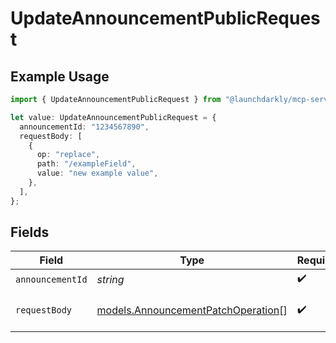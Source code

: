 # UpdateAnnouncementPublicRequest

## Example Usage

```typescript
import { UpdateAnnouncementPublicRequest } from "@launchdarkly/mcp-server/models/operations";

let value: UpdateAnnouncementPublicRequest = {
  announcementId: "1234567890",
  requestBody: [
    {
      op: "replace",
      path: "/exampleField",
      value: "new example value",
    },
  ],
};
```

## Fields

| Field                                                                             | Type                                                                              | Required                                                                          | Description                                                                       | Example                                                                           |
| --------------------------------------------------------------------------------- | --------------------------------------------------------------------------------- | --------------------------------------------------------------------------------- | --------------------------------------------------------------------------------- | --------------------------------------------------------------------------------- |
| `announcementId`                                                                  | *string*                                                                          | :heavy_check_mark:                                                                | N/A                                                                               | 1234567890                                                                        |
| `requestBody`                                                                     | [models.AnnouncementPatchOperation](../../models/announcementpatchoperation.md)[] | :heavy_check_mark:                                                                | Update announcement request body                                                  |                                                                                   |
